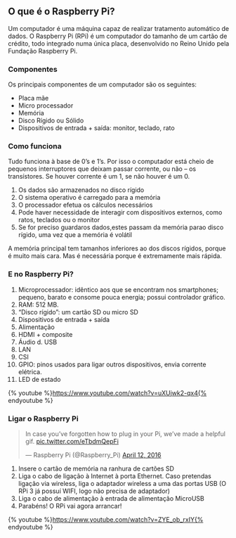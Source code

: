 ## O que é o Raspberry Pi?

Um computador é uma máquina capaz de realizar tratamento automático de dados.
O  Raspberry Pi (RPi) é um computador do tamanho de um cartão de crédito, todo integrado numa única placa, desenvolvido no Reino Unido pela Fundação Raspberry Pi.

### Componentes

Os principais componentes de um computador são os seguintes:

* Placa mãe
* Micro processador
* Memória
* Disco Rígido ou Sólido
* Dispositivos de entrada + saída: monitor, teclado, rato

### Como funciona

Tudo funciona à base de 0’s e 1’s. Por isso o computador está cheio de pequenos interruptores que deixam passar corrente, ou não – os transístores. Se houver corrente é um 1, se não houver é um 0.

1. Os dados são armazenados no disco rígido
2. O sistema operativo é carregado para a memória
3. O processador efetua os cálculos necessários
4. Pode haver necessidade de interagir com dispositivos externos, como ratos, teclados ou o monitor
5. Se for preciso guardaros dados,estes passam da memória parao disco rígido, uma vez que a memória é volátil

A memória principal tem tamanhos inferiores ao dos discos rígidos, porque é muito mais cara. Mas é necessária porque é extremamente mais rápida.

### E no Raspberry Pi?

1. Microprocessador: idêntico aos que se encontram nos smartphones; pequeno, barato e consome pouca energia; possui controlador gráfico.
2. RAM: 512 MB.
3. “Disco rígido”: um cartão SD ou micro SD
4. Dispositivos de entrada + saída
 1. Alimentação
 2. HDMI + composite
 3. Áudiod. USB
 4. LAN
 5. CSI
 6. GPIO: pinos usados para ligar outros dispositivos, envia corrente elétrica.
5. LED de estado

{% youtube %}https://www.youtube.com/watch?v=uXUjwk2-qx4{% endyoutube %}

### Ligar o Raspberry Pi

<div>
<blockquote class="twitter-tweet" data-lang="en"><p lang="en" dir="ltr">In case you’ve forgotten how to plug in your Pi, we’ve made a helpful gif. <a href="https://t.co/eTbdmQepFi">pic.twitter.com/eTbdmQepFi</a></p>&mdash; Raspberry Pi (@Raspberry_Pi) <a href="https://twitter.com/Raspberry_Pi/status/719830729883009024">April 12, 2016</a></blockquote>
<script async src="//platform.twitter.com/widgets.js" charset="utf-8"></script>
</div>

1. Insere o cartão de memória na  ranhura de cartões SD
2. Liga o cabo de ligação à Internet à porta  Ethernet. Caso pretendas ligação via wireless, liga o adaptador wireless a uma das portas USB (O RPi 3 já possuí WIFI, logo não precisa de adaptador)
3. Liga o cabo de alimentação à  entrada de alimentação MicroUSB
4. Parabéns! O RPi vai agora arrancar!

{% youtube %}https://www.youtube.com/watch?v=ZYE_ob_rxIY{% endyoutube %}